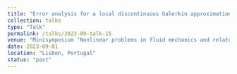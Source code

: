 ```yaml
---
title: "Error analysis for a local discontinuous Galerkin approximation for systems of p-Navier–Stokes type"
collection: talks
type: "Talk"
permalink: /talks/2023-09-talk-15
venue: "Minisymposium ‘Nonlinear problems in fluid mechanics and related problems’ at the ENUMATH 2023"
date: 2023-09-01
location: "Lisbon, Portugal"
status: "past"
--- 
```


